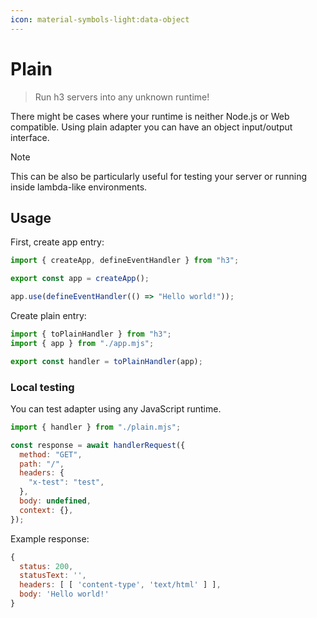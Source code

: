 ```yaml
---
icon: material-symbols-light:data-object
---
```


# Plain

> Run h3 servers into any unknown runtime!

There might be cases where your runtime is neither Node.js or Web compatible. Using plain adapter you can have an object input/output interface.

> [!NOTE]
> This can be also be particularly useful for testing your server or running inside lambda-like environments.

## Usage

First, create app entry:

```js [app.mjs]
import { createApp, defineEventHandler } from "h3";

export const app = createApp();

app.use(defineEventHandler(() => "Hello world!"));
```

Create plain entry:

```js [plain.mjs]
import { toPlainHandler } from "h3";
import { app } from "./app.mjs";

export const handler = toPlainHandler(app);
```

### Local testing

You can test adapter using any JavaScript runtime.

```js [plain.test.mjs]
import { handler } from "./plain.mjs";

const response = await handlerRequest({
  method: "GET",
  path: "/",
  headers: {
    "x-test": "test",
  },
  body: undefined,
  context: {},
});
```

Example response:

```js
{
  status: 200,
  statusText: '',
  headers: [ [ 'content-type', 'text/html' ] ],
  body: 'Hello world!'
}
```
